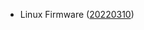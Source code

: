 - Linux Firmware ([20220310](https://git.kernel.org/pub/scm/linux/kernel/git/firmware/linux-firmware.git/tag/?h=20220310))
